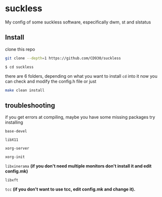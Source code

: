# suckless
My config of some suckless software, especifically dwm, st and slstatus
## Install
clone this repo

```sh
git clone --depth=1 https://github.com/CD930/suckless
```

`$ cd suckless`

there are 6 folders, depending on what you want to install `cd` into it
now you can check and modify the config.h file or just 
```sh
make clean install
```

## troubleshooting

if you get errors at compiling, maybe you have some missing packages
try installing

`base-devel`

`libX11`

`xorg-server`

`xorg-init`

`libxinerama` **(if you don't need multiple monitors don't install it and edit config.mk)**

`libxft`

`tcc` **(if you don't want to use tcc, edit config.mk and change it).**
